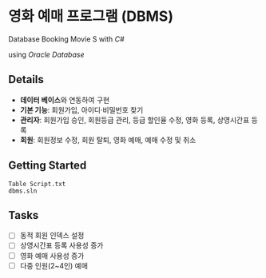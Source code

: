 # 영화 예매 프로그램 (DBMS)
Database Booking Movie S with *C#*

using *Oracle Database*

## Details
- **데이터 베이스**와 연동하여 구현
- **기본 기능**: 회원가입, 아이디·비밀번호 찾기
- **관리자**: 회원가입 승인, 회원등급 관리, 등급 할인율 수정, 영화 등록, 상영시간표 등록
- **회원**: 회원정보 수정, 회원 탈퇴, 영화 예매, 예매 수정 및 취소

## Getting Started
```
Table Script.txt
dbms.sln
```

## Tasks
- [ ] 동적 회원 인덱스 설정
- [ ] 상영시간표 등록 사용성 증가
- [ ] 영화 예매 사용성 증가
- [ ] 다중 인원(2~4인) 예매
